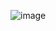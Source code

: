 ![image](https://github.com/vietbac0967/Chat-App-Sever/assets/81665443/6b31e806-7e26-4447-998b-7f5fa612eeb6)
